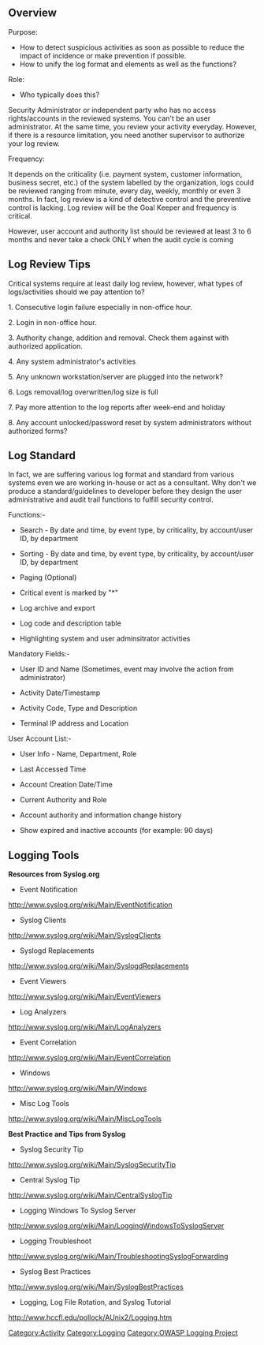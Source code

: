 ## Overview

Purpose:

  - How to detect suspicious activities as soon as possible to reduce
    the impact of incidence or make prevention if possible.
  - How to unify the log format and elements as well as the functions?

Role:

  - Who typically does this?

Security Administrator or independent party who has no access
rights/accounts in the reviewed systems. You can't be an user
administrator. At the same time, you review your activity everyday.
However, if there is a resource limitation, you need another supervisor
to authorize your log review.

Frequency:

It depends on the criticality (i.e. payment system, customer
information, business secret, etc.) of the system labelled by the
organization, logs could be reviewed ranging from minute, every day,
weekly, monthly or even 3 months. In fact, log review is a kind of
detective control and the preventive control is lacking. Log review will
be the Goal Keeper and frequency is critical.

However, user account and authority list should be reviewed at least 3
to 6 months and never take a check ONLY when the audit cycle is coming

## Log Review Tips

Critical systems require at least daily log review, however, what types
of logs/activities should we pay attention to?

1\. Consecutive login failure especially in non-office hour.

2\. Login in non-office hour.

3\. Authority change, addition and removal. Check them against with
authorized application.

4\. Any system administrator's activities

5\. Any unknown workstation/server are plugged into the network?

6\. Logs removal/log overwritten/log size is full

7\. Pay more attention to the log reports after week-end and holiday

8\. Any account unlocked/password reset by system administrators without
authorized forms?

## Log Standard

In fact, we are suffering various log format and standard from various
systems even we are working in-house or act as a consultant. Why don't
we produce a standard/guidelines to developer before they design the
user administrative and audit trail functions to fulfill security
control.

Functions:-

  - Search - By date and time, by event type, by criticality, by
    account/user ID, by department

<!-- end list -->

  - Sorting - By date and time, by event type, by criticality, by
    account/user ID, by department

<!-- end list -->

  - Paging (Optional)

<!-- end list -->

  - Critical event is marked by "\*"

<!-- end list -->

  - Log archive and export

<!-- end list -->

  - Log code and description table

<!-- end list -->

  - Highlighting system and user adminsitrator activities

Mandatory Fields:-

  - User ID and Name (Sometimes, event may involve the action from
    administrator)

<!-- end list -->

  - Activity Date/Timestamp

<!-- end list -->

  - Activity Code, Type and Description

<!-- end list -->

  - Terminal IP address and Location

User Account List:-

  - User Info - Name, Department, Role

<!-- end list -->

  - Last Accessed Time

<!-- end list -->

  - Account Creation Date/Time

<!-- end list -->

  - Current Authority and Role

<!-- end list -->

  - Account authority and information change history

<!-- end list -->

  - Show expired and inactive accounts (for example: 90 days)

## Logging Tools

**Resources from Syslog.org**

  - Event Notification

<u><http://www.syslog.org/wiki/Main/EventNotification></u>

  - Syslog Clients

<u><http://www.syslog.org/wiki/Main/SyslogClients></u>

  - Syslogd Replacements

<u><http://www.syslog.org/wiki/Main/SyslogdReplacements></u>

  - Event Viewers

<u><http://www.syslog.org/wiki/Main/EventViewers></u>

  - Log Analyzers

<u><http://www.syslog.org/wiki/Main/LogAnalyzers></u>

  - Event Correlation

<u><http://www.syslog.org/wiki/Main/EventCorrelation></u>

  - Windows

<u><http://www.syslog.org/wiki/Main/Windows></u>

  - Misc Log Tools

<u><http://www.syslog.org/wiki/Main/MiscLogTools></u>

**Best Practice and Tips from Syslog**

  - Syslog Security Tip

<u><http://www.syslog.org/wiki/Main/SyslogSecurityTip></u>

  - Central Syslog Tip

<u><http://www.syslog.org/wiki/Main/CentralSyslogTip></u>

  - Logging Windows To Syslog Server

<u><http://www.syslog.org/wiki/Main/LoggingWindowsToSyslogServer></u>

  - Logging Troubleshoot

<u><http://www.syslog.org/wiki/Main/TroubleshootingSyslogForwarding></u>

  - Syslog Best Practices

<u><http://www.syslog.org/wiki/Main/SyslogBestPractices></u>

  - Logging, Log File Rotation, and Syslog Tutorial

<u><http://www.hccfl.edu/pollock/AUnix2/Logging.htm></u>

[Category:Activity](Category:Activity "wikilink")
[Category:Logging](Category:Logging "wikilink") [Category:OWASP Logging
Project](Category:OWASP_Logging_Project "wikilink")